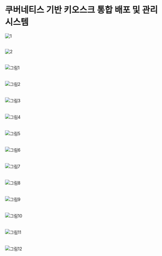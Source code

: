 # 쿠버네티스 기반 키오스크 통합 배포 및 관리 시스템  
![1](https://user-images.githubusercontent.com/70263403/182605928-10b981ca-8984-4cae-b8e0-5137329aa9c1.png)  
<br/>
<br/>
![2](https://user-images.githubusercontent.com/70263403/182605930-31c2d42b-efe3-4d90-90a9-33eabd18324f.png)  
<br/>
<br/>
![그림1](https://user-images.githubusercontent.com/70263403/182605931-acc4445a-1069-451c-b3bd-35c90c8904e9.png)  
<br/>
<br/>
![그림2](https://user-images.githubusercontent.com/70263403/182605934-d150e311-a410-4bf2-b4f9-2e0c1c9ab034.png)  
<br/>
<br/>
![그림3](https://user-images.githubusercontent.com/70263403/182605936-08180e20-123a-4143-924e-f6e01c3443a7.png)  
<br/>
<br/>
![그림4](https://user-images.githubusercontent.com/70263403/182605937-fad72be1-4eed-4e1f-8ba6-6625e7468788.png)  
<br/>
<br/>
![그림5](https://user-images.githubusercontent.com/70263403/182605938-3e23025d-5cb0-4fa2-a073-7682a9844f50.png)  
<br/>
<br/>
![그림6](https://user-images.githubusercontent.com/70263403/182605940-7a6084ab-8c09-48f1-88cf-15a1ffed9f63.png)  
<br/>
<br/>
![그림7](https://user-images.githubusercontent.com/70263403/182605943-a4ad4c32-3c50-427f-8ce0-5d752e67af31.png)  
<br/>
<br/>
![그림8](https://user-images.githubusercontent.com/70263403/182605944-10eacb80-f1ca-4fa0-906f-54f6183e0fbb.png)  
<br/>
<br/>
![그림9](https://user-images.githubusercontent.com/70263403/182605947-a5637e2e-20ae-4375-b0de-33a503af6af7.png)  
<br/>
<br/>
![그림10](https://user-images.githubusercontent.com/70263403/182605950-8ff3f888-c39c-47de-823b-78a3eca1885c.png)  
<br/>
<br/>
![그림11](https://user-images.githubusercontent.com/70263403/182605952-ee5bd2b8-fd57-4442-b956-bc0caf34658d.png)  
<br/>
<br/>
![그림12](https://user-images.githubusercontent.com/70263403/182605956-a3a3ba5c-bc59-4864-9c95-18fb254998e1.png)  
<br/>
